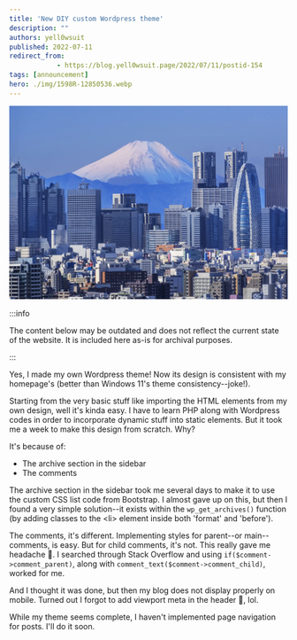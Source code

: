 ```yaml
---
title: 'New DIY custom Wordpress theme'
description: ""
authors: yell0wsuit
published: 2022-07-11
redirect_from: 
            - https://blog.yell0wsuit.page/2022/07/11/postid-154
tags: [announcement]
hero: ./img/1598R-12850536.webp
---
```


![](./img/1598R-12850536.webp)

:::info

The content below may be outdated and does not reflect the current state of the website. It is included here as-is for archival purposes.

:::

Yes, I made my own Wordpress theme! Now its design is consistent with my homepage's (better than Windows 11's theme consistency--joke!).

Starting from the very basic stuff like importing the HTML elements from my own design, well it's kinda easy. I have to learn PHP along with Wordpress codes in order to incorporate dynamic stuff into static elements. But it took me a week to make this design from scratch. Why?

<!--truncate-->

It's because of:

- The archive section in the sidebar
- The comments

The archive section in the sidebar took me several days to make it to use the custom CSS list code from Bootstrap. I almost gave up on this, but then I found a very simple solution--it exists within the `wp_get_archives()` function (by adding classes to the &lt;li> element inside both 'format' and 'before').

The comments, it's different. Implementing styles for parent--or main--comments, is easy. But for child comments, it's not. This really gave me headache 🤨. I searched through Stack Overflow and using `if($comment->comment_parent)`, along with `comment_text($comment->comment_child)`, worked for me.

And I thought it was done, but then my blog does not display properly on mobile. Turned out I forgot to add viewport meta in the header 🤦, lol.

While my theme seems complete, I haven't implemented page navigation for posts. I'll do it soon.
